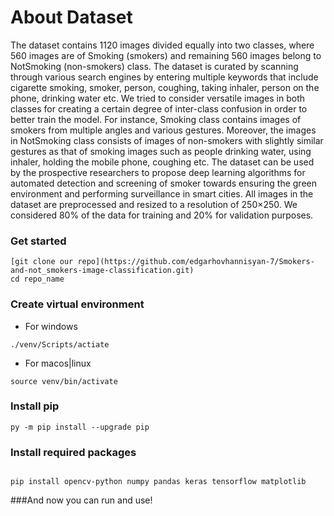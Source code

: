 # About Dataset
The dataset contains 1120 images divided equally into two classes, where 560 images are of Smoking (smokers) and remaining 560 images belong to NotSmoking (non-smokers) class. The dataset is curated by scanning through various search engines by entering multiple keywords that include cigarette smoking, smoker, person, coughing, taking inhaler, person on the phone, drinking water etc. We tried to consider versatile images in both classes for creating a certain degree of inter-class confusion in order to better train the model. For instance, Smoking class contains images of smokers from multiple angles and various gestures. Moreover, the images in NotSmoking class consists of images of non-smokers with slightly similar gestures as that of smoking images such as people drinking water, using inhaler, holding the mobile phone, coughing etc. The dataset can be used by the prospective researchers to propose deep learning algorithms for automated detection and screening of smoker towards ensuring the green environment and performing surveillance in smart cities. All images in the dataset are preprocessed and resized to a resolution of 250×250. We considered 80% of the data for training and 20% for validation purposes.

### Get started
```
[git clone our repo](https://github.com/edgarhovhannisyan-7/Smokers-and-not_smokers-image-classification.git)
cd repo_name
```
### Create virtual environment
 - For windows
```
./venv/Scripts/actiate
```
 -  For macos|linux
```
source venv/bin/activate
```
### Install pip
```
py -m pip install --upgrade pip
```
### Install required packages
```

pip install opencv-python numpy pandas keras tensorflow matplotlib 
```

###And now you can run and use!
